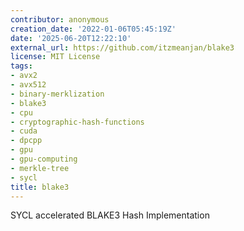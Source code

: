```yaml
---
contributor: anonymous
creation_date: '2022-01-06T05:45:19Z'
date: '2025-06-20T12:22:10'
external_url: https://github.com/itzmeanjan/blake3
license: MIT License
tags:
- avx2
- avx512
- binary-merklization
- blake3
- cpu
- cryptographic-hash-functions
- cuda
- dpcpp
- gpu
- gpu-computing
- merkle-tree
- sycl
title: blake3
---
```


SYCL accelerated BLAKE3 Hash Implementation
